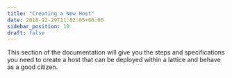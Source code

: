 ```yaml
---
title: "Creating a New Host"
date: 2018-12-29T11:02:05+06:00
sidebar_position: 10
draft: false
---
```


This section of the documentation will give you the steps and specifications you need to create a host that can be deployed within a lattice and behave as a good citizen.
